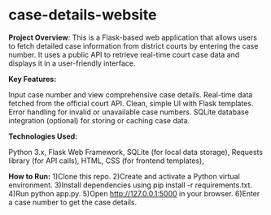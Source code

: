 # case-details-website

**Project Overview**:
This is a Flask-based web application that allows users to fetch detailed case information from district courts by entering the case number. It uses a public API to retrieve real-time court case data and displays it in a user-friendly interface.

**Key Features:**

Input case number and view comprehensive case details.
Real-time data fetched from the official court API.
Clean, simple UI with Flask templates.
Error handling for invalid or unavailable case numbers.
SQLite database integration (optional) for storing or caching case data.

**Technologies Used:**

Python 3.x,
Flask Web Framework,
SQLite (for local data storage),
Requests library (for API calls),
HTML, CSS (for frontend templates),

**How to Run:**
1)Clone this repo.
2)Create and activate a Python virtual environment.
3)Install dependencies using pip install -r requirements.txt.
4)Run python app.py.
5)Open http://127.0.0.1:5000 in your browser.
6)Enter a case number to get the case details.

